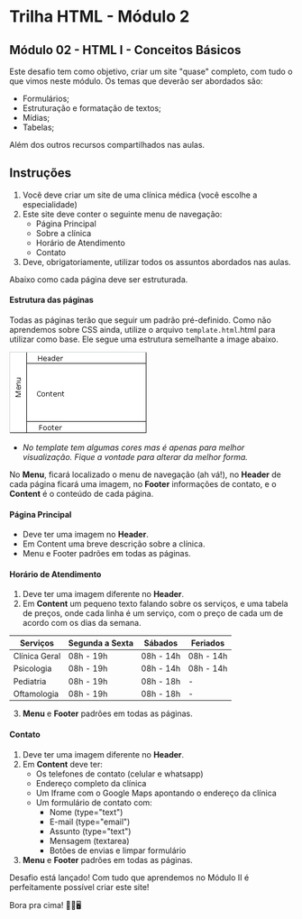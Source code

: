 # Trilha HTML - Módulo 2
## Módulo 02 - HTML I - Conceitos Básicos

Este desafio tem como objetivo, criar um site "quase" completo, com tudo o que vimos neste módulo. Os temas que deverão ser abordados são:

* Formulários;
* Estruturação e formatação de textos;
* Mídias;
* Tabelas;

Além dos outros recursos compartilhados nas aulas.

## Instruções

1. Você deve criar um site de uma clínica médica (você escolhe a especialidade)
2. Este site deve conter o seguinte menu de navegação:
    * Página Principal
    * Sobre a clínica
    * Horário de Atendimento
    * Contato
3. Deve, obrigatoriamente, utilizar todos os assuntos abordados nas aulas.

Abaixo como cada página deve ser estruturada.

#### Estrutura das páginas

Todas as páginas terão que seguir um padrão pré-definido. Como não aprendemos sobre CSS ainda, utilize o arquivo ```template.html```.html para utilizar como base. Ele segue uma estrutura semelhante a image abaixo.

![Template do Desafio](/assets/images/template.gif "Template do Desafio")

* *No template tem algumas cores mas é apenas para melhor visualização. Fique a vontade para alterar da melhor forma.*

No **Menu**, ficará localizado o menu de navegação (ah vá!), no **Header** de cada página ficará uma imagem, no **Footer** informações de contato, e o **Content** é o conteúdo de cada página.

#### Página Principal
* Deve ter uma imagem no **Header**.
* Em Content uma breve descrição sobre a clínica.
* Menu e Footer padrões em todas as páginas.

#### Horário de Atendimento
1. Deve ter uma imagem diferente no **Header**.
2. Em **Content** um pequeno texto falando sobre os serviços, e uma tabela de preços, onde cada linha é um serviço, com o preço de cada um de acordo com os dias da semana.

| Serviços | Segunda a Sexta | Sábados | Feriados |
| -------- | --------------- | ------- | -------- |
| Clínica Geral | 08h - 19h | 08h - 14h | 08h - 14h |
| Psicologia | 08h - 19h | 08h - 14h | 08h - 14h |
| Pediatria | 08h - 19h | 08h - 18h | - |
| Oftamologia | 08h - 19h | 08h - 18h | - |

3. **Menu** e **Footer** padrões em todas as páginas.

#### Contato

1. Deve ter uma imagem diferente no **Header**.
2. Em **Content** deve ter:
    * Os telefones de contato (celular e whatsapp)
    * Endereço completo da clínica
    * Um Iframe com o Google Maps apontando o endereço da clínica
    * Um formulário de contato com:
        * Nome (type="text")
        * E-mail (type="email")
        * Assunto (type="text")
        * Mensagem (textarea)
        * Botões de envias e limpar formulário
3. **Menu** e **Footer** padrões em todas as páginas.

Desafio está lançado! Com tudo que aprendemos no Módulo II é perfeitamente possível criar este site!

Bora pra cima! 🤘🔥🖥️

